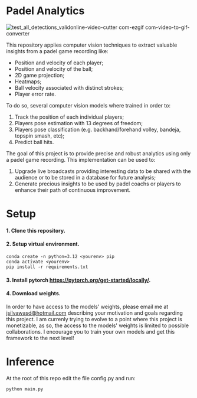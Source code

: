 # Padel Analytics

![test_all_detections_validonline-video-cutter com-ezgif com-video-to-gif-converter](https://github.com/user-attachments/assets/77c40885-b38e-42f8-b9dc-08ea35ea5113)

This repository applies computer vision techniques to extract valuable insights from a padel game recording like:
- Position and velocity of each player;
- Position and velocity of the ball;
- 2D game projection;
- Heatmaps;
- Ball velocity associated with distinct strokes;
- Player error rate.

To do so, several computer vision models where trained in order to:
1. Track the position of each individual players;
2. Players pose estimation with 13 degrees of freedom;
3. Players pose classification (e.g. backhand/forehand volley, bandeja, topspin smash, etc);
4. Predict ball hits.

The goal of this project is to provide precise and robust analytics using only a padel game recording. This implementation can be used to:
1. Upgrade live broadcasts providing interesting data to be shared with the audience or to be stored in a database for future analysis;
2. Generate precious insights to be used by padel coachs or players to enhance their path of continuous improvement.

# Setup
#### 1. Clone this repository.
#### 2. Setup virtual environment.
```
conda create -n python=3.12 <yourenv> pip
conda activate <yourenv>
pip install -r requirements.txt
```
#### 3. Install pytorch https://pytorch.org/get-started/locally/.
#### 4. Download weights.
   In order to have access to the models' weights, please email me at jsilvawasd@hotmail.com describing your motivation and goals regarding this project. I am currenly trying to evolve to a point where this project is monetizable, as so,    the access to the models' weights is limited to possible collaborations. I encourage you to train your own models and get this framework to the next level!

# Inference
At the root of this repo edit the file config.py and run:
````
python main.py
````


